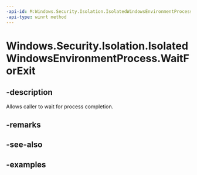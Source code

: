 ```yaml
---
-api-id: M:Windows.Security.Isolation.IsolatedWindowsEnvironmentProcess.WaitForExit
-api-type: winrt method
---
```


<!-- Method syntax.
public void IsolatedWindowsEnvironmentProcess.WaitForExit()
-->

# Windows.Security.Isolation.IsolatedWindowsEnvironmentProcess.WaitForExit

## -description
Allows caller to wait for process completion.
## -remarks

## -see-also

## -examples

